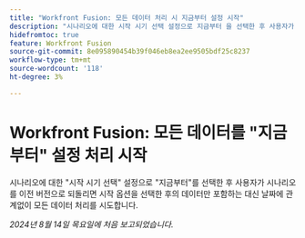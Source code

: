 ```yaml
---
title: "Workfront Fusion: 모든 데이터 처리 시 지금부터 설정 시작"
description: "시나리오에 대한 시작 시기 선택 설정으로 지금부터 을 선택한 후 사용자가 시나리오를 이전 버전으로 되돌리면 시작 옵션을 선택한 후 데이터만 포함하지 않고 날짜에 관계없이 모든 데이터 처리를 시도합니다."
hidefromtoc: true
feature: Workfront Fusion
source-git-commit: 8e095890454b39f046eb8ea2ee9505bdf25c8237
workflow-type: tm+mt
source-wordcount: '118'
ht-degree: 3%

---
```



# Workfront Fusion: 모든 데이터를 &quot;지금부터&quot; 설정 처리 시작

시나리오에 대한 &quot;시작 시기 선택&quot; 설정으로 &quot;지금부터&quot;를 선택한 후 사용자가 시나리오를 이전 버전으로 되돌리면 시작 옵션을 선택한 후의 데이터만 포함하는 대신 날짜에 관계없이 모든 데이터 처리를 시도합니다.

_2024년 8월 14일 목요일에 처음 보고되었습니다._
